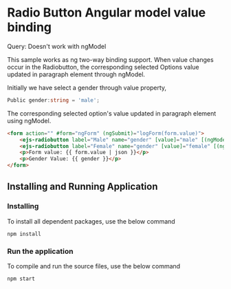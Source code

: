 # Radio Button Angular model value binding

Query: Doesn't work with ngModel

This sample works as ng two-way binding support. When value changes occur in the Radiobutton, the corresponding selected Options value updated in paragraph element through ngModel.

Initially we have select a gender through value property,

```ts
Public gender:string = 'male';
```

The corresponding selected option's value updated in paragraph element using ngModel.

```HTML
<form action="" #form="ngForm" (ngSubmit)="logForm(form.value)">
    <ejs-radiobutton label="Male" name="gender" [value]="male" [(ngModel)]="gender"></ejs-radiobutton>
    <ejs-radiobutton label="Female" name="gender" [value]="female" [(ngModel)]="gender"></ejs-radiobutton>
    <p>Form value: {{ form.value | json }}</p>
    <p>Gender Value: {{ gender }}</p>
</form>
```

## Installing and Running Application

### Installing

To install all dependent packages, use the below command

```shell
npm install
```

### Run the application

To compile and run the source files, use the below command

```shell
npm start
```
